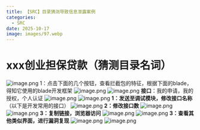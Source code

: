 ```yaml
---
title: 【SRC】目录猜测导致信息泄露案例
categories:
  - SRC
date: 2025-10-17
image: images/97.webp
---
```

# xxx创业担保贷款（猜测目录名词）
![image.png](https://blogslimer.oss-cn-shanghai.aliyuncs.com/blog/20251016115909.png)
1：点击下面的几个按钮，查看拦截包的特征，根据下面的blade，得知它使用的blade开发框架
![image.png](https://blogslimer.oss-cn-shanghai.aliyuncs.com/blog/20251016115931.png)
![image.png](https://blogslimer.oss-cn-shanghai.aliyuncs.com/blog/20251016115954.png)
**接口**：我的申请，我的授权，个人认证
![image.png](https://blogslimer.oss-cn-shanghai.aliyuncs.com/blog/20251016120028.png)
![image.png](https://blogslimer.oss-cn-shanghai.aliyuncs.com/blog/20251016120048.png)
**1：发送至调试模块，修改接口名称**
（以下是开发常用的接口）
![image.png](https://blogslimer.oss-cn-shanghai.aliyuncs.com/blog/20251016120118.png)
**2：修改接口数**
![image.png](https://blogslimer.oss-cn-shanghai.aliyuncs.com/blog/20251016120149.png)
![image.png](https://blogslimer.oss-cn-shanghai.aliyuncs.com/blog/20251016120207.png)
**3：复制链接，浏览器访问**
![image.png](https://blogslimer.oss-cn-shanghai.aliyuncs.com/blog/20251016120230.png)
![image.png](https://blogslimer.oss-cn-shanghai.aliyuncs.com/blog/20251016120300.png)
**3：查看其他类似界面，进行漏洞复现**
![image.png](https://blogslimer.oss-cn-shanghai.aliyuncs.com/blog/20251016120329.png)
![image.png](https://blogslimer.oss-cn-shanghai.aliyuncs.com/blog/20251016120344.png)
